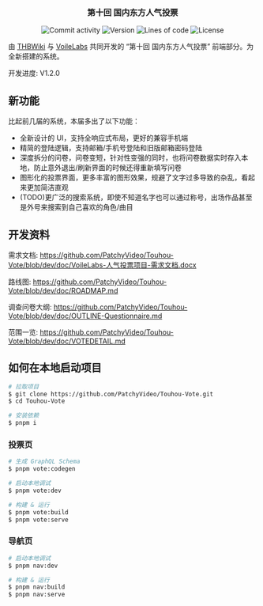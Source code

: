 <h3 align="center">第十回 国内东方人气投票</h3>

<p align="center">
  <img alt="Commit activity" src="https://img.shields.io/github/commit-activity/m/PatchyVideo/Touhou-Vote" />
  <img alt="Version" src="https://img.shields.io/github/package-json/v/PatchyVideo/Touhou-Vote" />
  <img alt="Lines of code" src="https://tokei.rs/b1/github/PatchyVideo/Touhou-Vote?category=code" />
  <img alt="License" src="https://img.shields.io/github/license/PatchyVideo/Touhou-Vote" />
</p>

由 [THBWiki](https://thwiki.cc) 与 [VoileLabs](https://github.com/PatchyVideo) 共同开发的 “第十回 国内东方人气投票” 前端部分。为全新搭建的系统。

开发进度: V1.2.0

## 新功能

比起前几届的系统，本届多出了以下功能：

- 全新设计的 UI，支持全响应式布局，更好的兼容手机端
- 精简的登陆逻辑，支持邮箱/手机号登陆和旧版邮箱密码登陆
- 深度拆分的问卷，问卷变短，针对性变强的同时，也将问卷数据实时存入本地，防止意外退出/刷新界面的时候还得重新填写问卷
- 图形化的投票界面，更多丰富的图形效果，规避了文字过多导致的杂乱，看起来更加简洁直观
- (TODO)更广泛的搜索系统，即使不知道名字也可以通过称号，出场作品甚至是外号来搜索到自己喜欢的角色/曲目

## 开发资料

需求文档: <https://github.com/PatchyVideo/Touhou-Vote/blob/dev/doc/VoileLabs-人气投票项目-需求文档.docx>

路线图: <https://github.com/PatchyVideo/Touhou-Vote/blob/dev/doc/ROADMAP.md>

调查问卷大纲: <https://github.com/PatchyVideo/Touhou-Vote/blob/dev/doc/OUTLINE-Questionnaire.md>

范围一览: <https://github.com/PatchyVideo/Touhou-Vote/blob/dev/doc/VOTEDETAIL.md>

## 如何在本地启动项目

```bash
# 拉取项目
$ git clone https://github.com/PatchyVideo/Touhou-Vote.git
$ cd Touhou-Vote

# 安装依赖
$ pnpm i
```

### 投票页

```bash
# 生成 GraphQL Schema
$ pnpm vote:codegen

# 启动本地调试
$ pnpm vote:dev

# 构建 & 运行
$ pnpm vote:build
$ pnpm vote:serve
```

### 导航页

```bash
# 启动本地调试
$ pnpm nav:dev

# 构建 & 运行
$ pnpm nav:build
$ pnpm nav:serve
```
